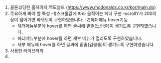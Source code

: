 1) 클론코딩한 홈페이지:맥도날드 (https://www.mcdonalds.co.kr/kor/main.do)
2) 주요하게 봐야 할 특성
  -1)스크롤값에 따라 움직이는 헤더 구현
  -scrollY가 200이상이 넘어가면 바뀌도록 구현하였습니다.
  -2)헤더메뉴 hover기능
    - 헤더메뉴부분에 hover를 하면 글씨에 밑줄(노란줄)이 생기도록 구현하였습니다.
    - 헤더메뉴부분에 hover를 하면 세부 메뉴가 열리도록 구현하였습니다.
    - 세부 메뉴에 hover를 하면 글씨에 밑줄(검을줄)이 생기도록 구현하였습니다.
3) 사용한 라이브러리
4) 
